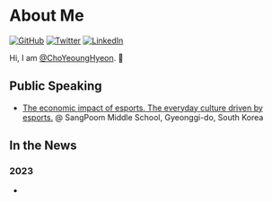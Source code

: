 # About Me

[![GitHub](https://img.shields.io/badge/GitHub-%40ChoYeoungHyeon-239a3b.svg)](https://github.com/ChoYeoungHyeon)
[![Twitter](https://img.shields.io/badge/𝕏-%40ChoYeoungHyeon-58a1f2.svg)](https://twitter.com/ChoYeoungHyeon)
[![LinkedIn](https://img.shields.io/badge/Linked-in-0c66c3.svg)](https://www.linkedin.com/in/ChoYeoungHyeon/)

Hi, I am [@ChoYeoungHyeon](https://github.com/ChoYeoungHyeon). 👋 

## Public Speaking

* [The economic impact of esports. The everyday culture driven by esports.](https://www.goeyj.kr/sangpoom-m/main.do) @ SangPoom Middle School, Gyeonggi-do, South Korea

## In the News

### 2023

* 

